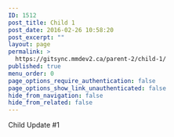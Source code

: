```yaml
---
ID: 1512
post_title: Child 1
post_date: 2016-02-26 10:58:20
post_excerpt: ""
layout: page
permalink: >
  https://gitsync.mmdev2.ca/parent-2/child-1/
published: true
menu_order: 0
page_options_require_authentication: false
page_options_show_link_unauthenticated: false
hide_from_navigation: false
hide_from_related: false
---
```

Child Update #1